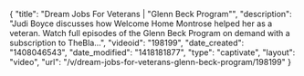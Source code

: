{
    "title": "Dream Jobs For Veterans | \"Glenn Beck Program\"",
    "description": "Judi Boyce discusses how Welcome Home Montrose helped her as a veteran. Watch full episodes of the Glenn Beck Program on demand with a subscription to TheBla...",
    "videoid": "198199",
    "date_created": "1408046543",
    "date_modified": "1418181877",
    "type": "captivate",
    "layout": "video",
    "url": "\/v\/dream-jobs-for-veterans-glenn-beck-program\/198199"
}